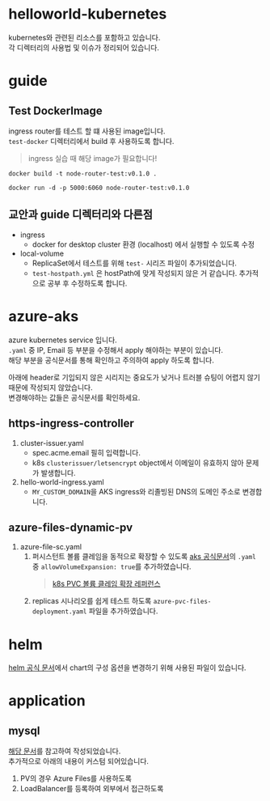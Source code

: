 # helloworld-kubernetes

kubernetes와 관련된 리소스를 포함하고 있습니다. <br />
각 디렉터리의 사용법 및 이슈가 정리되어 있습니다. <br />

# guide

## Test DockerImage

ingress router를 테스트 할 떄 사용된 image입니다. <br />
`test-docker` 디렉터리에서 build 후 사용하도록 합니다. <br />

> ingress 실습 때 해당 image가 필요합니다!

```shell
docker build -t node-router-test:v0.1.0 .

docker run -d -p 5000:6060 node-router-test:v0.1.0
```

## 교안과 guide 디렉터리와 다른점

- ingress
  - docker for desktop cluster 환경 (localhost) 에서 실행할 수 있도록 수정
- local-volume
  - ReplicaSet에서 테스트를 위해 `test-` 시리즈 파일이 추가되었습니다.
  - `test-hostpath.yml` 은 hostPath에 맞게 작성되지 않은 거 같습니다. 추가적으로 공부 후 수정하도록 합니다.

# azure-aks

azure kubernetes service 입니다. <br />
`.yaml` 중 IP, Email 등 부분을 수정해서 apply 해야하는 부분이 있습니다. <br />
해당 부분을 공식문서를 통해 확인하고 주의하여 apply 하도록 합니다. <br />

아래에 header로 기입되지 않은 시리지는 중요도가 낮거나 트러블 슈팅이 어렵지 않기 때문에 작성되지 않았습니다. <br />
변경해야하는 값들은 공식문서를 확인하세요. <br />

## https-ingress-controller

1. cluster-issuer.yaml
   - spec.acme.email 필히 입력합니다.
   - k8s `clusterissuer/letsencrypt` object에서 이메일이 유효하지 않아 문제가 발생합니다.
1. hello-world-ingress.yaml
   - `MY_CUSTOM_DOMAIN`을 AKS ingress와 리졸빙된 DNS의 도메인 주소로 변경합니다.

## azure-files-dynamic-pv

1. azure-file-sc.yaml
   1. 퍼시스턴트 볼륨 클레임을 동적으로 확장할 수 있도록 [aks 공식문서](https://docs.microsoft.com/ko-kr/azure/aks/azure-files-dynamic-pv#create-a-storage-class)의 `.yaml` 중 `allowVolumeExpansion: true`를 추가하였습니다.
      > [k8s PVC 볼륨 클레임 확장 레퍼런스](https://kubernetes.io/ko/docs/concepts/storage/persistent-volumes/#%ED%8D%BC%EC%8B%9C%EC%8A%A4%ED%84%B4%ED%8A%B8-%EB%B3%BC%EB%A5%A8-%ED%81%B4%EB%A0%88%EC%9E%84-%ED%99%95%EC%9E%A5)
   1. replicas 시나리오를 쉽게 테스트 하도록 `azure-pvc-files-deployment.yaml` 파일을 추가하였습니다.

# helm

[helm 공식 문서](https://helm.sh/ko/docs/intro/using_helm/#%EC%84%A4%EC%B9%98-%EC%A0%84-%EC%B0%A8%ED%8A%B8-%EC%BB%A4%EC%8A%A4%ED%84%B0%EB%A7%88%EC%9D%B4%EC%A7%95)에서 chart의 구성 옵션을 변경하기 위해 사용된 파일이 있습니다.

# application

## mysql

[해당 문서](https://kubernetes.io/ko/docs/tasks/run-application/run-single-instance-stateful-application/)를 참고하여 작성되었습니다. <br />
추가적으로 아래의 내용이 커스텀 되어있습니다.

1. PV의 경우 Azure Files를 사용하도록
1. LoadBalancer를 등록하여 외부에서 접근하도록
